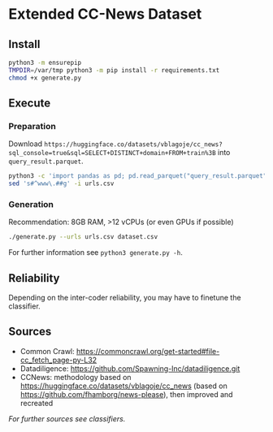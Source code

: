 # Extended CC-News Dataset

## Install
```sh
python3 -m ensurepip
TMPDIR=/var/tmp python3 -m pip install -r requirements.txt
chmod +x generate.py
```

## Execute
### Preparation
Download `https://huggingface.co/datasets/vblagoje/cc_news?sql_console=true&sql=SELECT+DISTINCT+domain+FROM+train%3B` into `query_result.parquet`.
```sh
python3 -c 'import pandas as pd; pd.read_parquet("query_result.parquet").to_csv("urls.csv", index=False, header=False)'
sed 's#^www\.##g' -i urls.csv
```

### Generation
Recommendation: 8GB RAM, >12 vCPUs (or even GPUs if possible)
```sh
./generate.py --urls urls.csv dataset.csv
```
For further information see `python3 generate.py -h`.

## Reliability
Depending on the inter-coder reliability, you may have to finetune the classifier.

## Sources
- Common Crawl: <https://commoncrawl.org/get-started#file-cc_fetch_page-py-L32>
- Datadiligence: <https://github.com/Spawning-Inc/datadiligence.git>
- CCNews: methodology based on <https://huggingface.co/datasets/vblagoje/cc_news> (based on <https://github.com/fhamborg/news-please>), then improved and recreated

*For further sources see classifiers.*